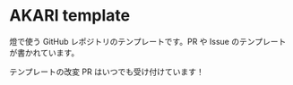 # AKARI template

燈で使う GitHub レポジトリのテンプレートです。PR や Issue のテンプレートが書かれています。

テンプレートの改変 PR はいつでも受け付けています！
